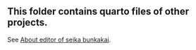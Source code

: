 ## This folder contains quarto files of other projects.

See [About editor of seika bunkakai](http://seiroito.github.io/test/AboutEditor/AboutEditor.html).

